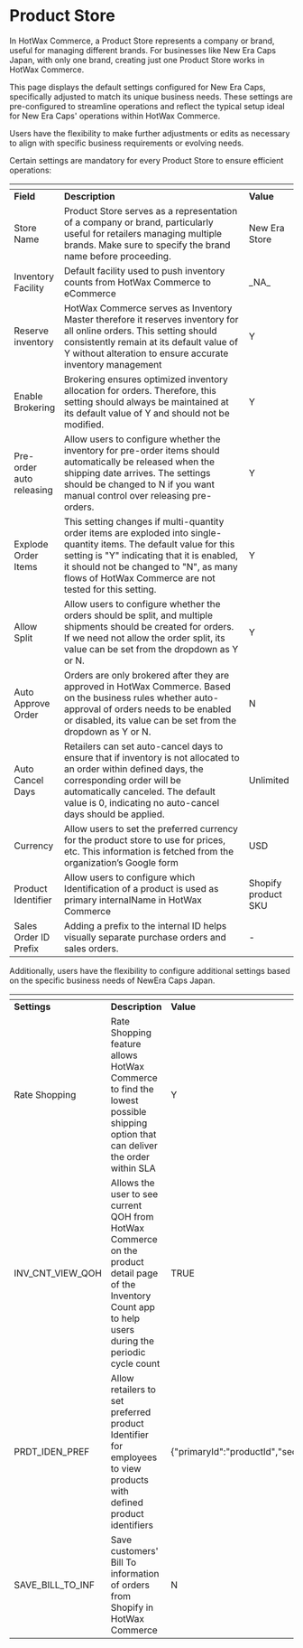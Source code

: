 # Product Store

In HotWax Commerce, a Product Store represents a company or brand, useful for managing different brands. For businesses like New Era Caps Japan, with only one brand, creating just one Product Store works in HotWax Commerce.

This page displays the default settings configured for New Era Caps, specifically adjusted to match its unique business needs. These settings are pre-configured to streamline operations and reflect the typical setup ideal for New Era Caps' operations within HotWax Commerce.

Users have the flexibility to make further adjustments or edits as necessary to align with specific business requirements or evolving needs.

Certain settings are mandatory for every Product Store to ensure efficient operations:

<table data-header-hidden><thead><tr><th></th><th width="345.66666666666663"></th><th></th></tr></thead><tbody><tr><td><strong>Field</strong></td><td><strong>Description</strong></td><td><strong>Value</strong></td></tr><tr><td>Store Name</td><td>Product Store serves as a representation of a company or brand, particularly useful for retailers managing multiple brands. Make sure to specify the brand name before proceeding.</td><td>New Era Store</td></tr><tr><td>Inventory Facility</td><td>Default facility used to push inventory counts from HotWax Commerce to eCommerce</td><td>_NA_</td></tr><tr><td>Reserve inventory</td><td>HotWax Commerce serves as Inventory Master therefore it reserves inventory for all online orders. This setting should consistently remain at its default value of Y without alteration to ensure accurate inventory management</td><td>Y</td></tr><tr><td>Enable Brokering</td><td>Brokering ensures optimized inventory allocation for orders. Therefore, this setting should always be maintained at its default value of Y and should not be modified.</td><td>Y</td></tr><tr><td>Pre-order auto releasing</td><td>Allow users to configure whether the inventory for pre-order items should automatically be released when the shipping date arrives. The settings should be changed to N if you want manual control over releasing pre-orders.</td><td>Y</td></tr><tr><td>Explode Order Items</td><td>This setting changes if multi-quantity order items are exploded into single-quantity items. The default value for this setting is "Y" indicating that it is enabled, it should not be changed to "N", as many flows of HotWax Commerce are not tested for this setting.</td><td>Y</td></tr><tr><td>Allow Split</td><td>Allow users to configure whether the orders should be split, and multiple shipments should be created for orders. If we need not allow the order split, its value can be set from the dropdown as Y or N.</td><td>Y</td></tr><tr><td>Auto Approve Order</td><td>Orders are only brokered after they are approved in HotWax Commerce. Based on the business rules whether auto-approval of orders needs to be enabled or disabled, its value can be set from the dropdown as Y or N.</td><td>N</td></tr><tr><td>Auto Cancel Days</td><td>Retailers can set auto-cancel days to ensure that if inventory is not allocated to an order within defined days, the corresponding order will be automatically canceled. The default value is 0, indicating no auto-cancel days should be applied.</td><td>Unlimited</td></tr><tr><td>Currency</td><td>Allow users to set the preferred currency for the product store to use for prices, etc. This information is fetched from the organization’s Google form</td><td>USD</td></tr><tr><td>Product Identifier</td><td>Allow users to configure which Identification of a product is used as primary internalName in HotWax Commerce</td><td>Shopify product SKU</td></tr><tr><td>Sales Order ID Prefix</td><td>Adding a prefix to the internal ID helps visually separate purchase orders and sales orders.</td><td>-</td></tr></tbody></table>

Additionally, users have the flexibility to configure additional settings based on the specific business needs of NewEra Caps Japan.

<table data-header-hidden><thead><tr><th></th><th width="336.66666666666663"></th><th></th></tr></thead><tbody><tr><td><strong>Settings</strong></td><td><strong>Description</strong></td><td><strong>Value</strong></td></tr><tr><td>Rate Shopping</td><td>Rate Shopping feature allows HotWax Commerce to find the lowest possible shipping option that can deliver the order within SLA</td><td>Y</td></tr><tr><td>INV_CNT_VIEW_QOH</td><td>Allows the user to see current QOH from HotWax Commerce on the product detail page of the Inventory Count app to help users during the periodic cycle count</td><td>TRUE</td></tr><tr><td>PRDT_IDEN_PREF</td><td>Allow retailers to set preferred product Identifier for employees to view products with defined product identifiers</td><td>{"primaryId":"productId","secondaryId":""}</td></tr><tr><td>SAVE_BILL_TO_INF</td><td>Save customers' Bill To information of orders from Shopify in HotWax Commerce</td><td>N</td></tr></tbody></table>
